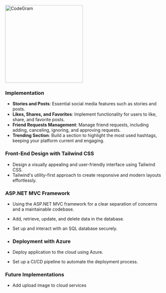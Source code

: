 <img class="imagem" src="https://i.ibb.co/mrswTc9r/Sem-t-tulo.png" alt="CodeGram" style="max-width: 300px; height: 250;">



### Implementation

- **Stories and Posts**: Essential social media features such as stories and posts. 
- **Likes, Shares, and Favorites**: Implement functionality for users to like, share, and favorite posts.
- **Friend Requests Management**: Manage friend requests, including adding, canceling, ignoring, and approving requests.
- **Trending Section**: Build a section to highlight the most used hashtags, keeping your platform current and engaging.
  
### Front-End Design with Tailwind CSS

- Design a visually appealing and user-friendly interface using Tailwind CSS.
- Tailwind's utility-first approach to create responsive and modern layouts effortlessly.
  
### ASP.NET MVC Framework

- Using the ASP.NET MVC framework for a clear separation of concerns and a maintainable codebase.
-  Add, retrieve, update, and delete data in the database.
- Set up and interact with an SQL database securely.

- ### Deployment with Azure

- Deploy application to the cloud using Azure.
- Set up a CI/CD pipeline to automate the deployment process.


### Future Implementations

- Add upload image to cloud services
